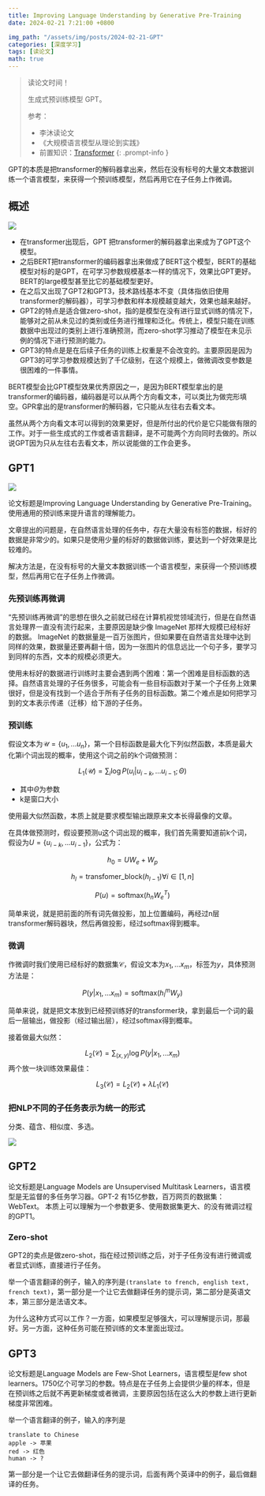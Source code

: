 ```yaml
---
title: Improving Language Understanding by Generative Pre-Training
date: 2024-02-21 7:21:00 +0800

img_path: "/assets/img/posts/2024-02-21-GPT"
categories: [深度学习]
tags: [读论文]
math: true
---
```


> 读论文时间！
>
> 生成式预训练模型 GPT。
>
> 参考：
>
> - 李沐读论文
> - 《大规模语言模型从理论到实践》
> - 前置知识：[Transformer](https://qmmms.github.io/posts/Attention-Is-All-You-Need/)
{: .prompt-info }

GPT的本质是把transformer的解码器拿出来，然后在没有标号的大量文本数据训练一个语言模型，来获得一个预训练模型，然后再用它在子任务上作微调。

## 概述

![](his.png)

- 在transformer出现后，GPT 把transformer的解码器拿出来成为了GPT这个模型。
- 之后BERT把transformer的编码器拿出来做成了BERT这个模型，BERT的基础模型对标的是GPT，在可学习参数规模基本一样的情况下，效果比GPT更好。BERT的large模型甚至比它的基础模型更好。
- 在之后又出现了GPT2和GPT3，技术路线基本不变（具体指依旧使用transformer的解码器），可学习参数和样本规模越变越大，效果也越来越好。
- GPT2的特点是适合做zero-shot，指的是模型在没有进行显式训练的情况下，能够对之前从未见过的类别或任务进行推理和泛化。传统上，模型只能在训练数据中出现过的类别上进行准确预测，而zero-shot学习推动了模型在未见示例的情况下进行预测的能力。
- GPT3的特点是是在后续子任务的训练上权重是不会改变的。主要原因是因为GPT3的可学习参数规模达到了千亿级别，在这个规模上，做微调改变参数是很困难的一件事情。

BERT模型会比GPT模型效果优秀原因之一，是因为BERT模型拿出的是transformer的编码器，编码器是可以从两个方向看文本，可以类比为做完形填空。GPR拿出的是transformer的解码器，它只能从左往右去看文本。

虽然从两个方向看文本可以得到的效果更好，但是所付出的代价是它只能做有限的工作。对于一些生成式的工作或者语言翻译，是不可能两个方向同时去做的。所以说GPT因为只从左往右去看文本，所以说能做的工作会更多。

## GPT1

![](t715.png)

论文标题是Improving Language Understanding by Generative Pre-Training。使用通用的预训练来提升语言的理解能力。

文章提出的问题是，在自然语言处理的任务中，存在大量没有标签的数据，标好的数据是非常少的。如果只是使用少量的标好的数据做训练，要达到一个好效果是比较难的。

解决方法是，在没有标号的大量文本数据训练一个语言模型，来获得一个预训练模型，然后再用它在子任务上作微调。

### 先预训练再微调

“先预训练再微调”的思想在很久之前就已经在计算机视觉领域流行，但是在自然语言处理界一直没有流行起来，主要原因是缺少像 ImageNet 那样大规模已经标好的数据。 ImageNet 的数据量是一百万张图片，但如果要在自然语言处理中达到同样的效果，数据量还要再翻十倍，因为一张图片的信息远比一个句子多，要学习到同样的东西，文本的规模必须更大。

使用未标好的数据进行训练时主要会遇到两个困难：第一个困难是目标函数的选择。自然语言处理的子任务很多，可能会有一些目标函数对于某一个子任务上效果很好，但是没有找到一个适合于所有子任务的目标函数。第二个难点是如何把学习到的文本表示传递（迁移）给下游的子任务。

### 预训练

假设文本为$\mathcal{U}=\{u_1, ... u_n\}$，第一个目标函数是最大化下列似然函数，本质是最大化第i个词出现的概率，使用这个词之前的k个词做预测：

$$
L_1(\mathcal{U})=\sum_i \log P(u_i|u_{i-k},...u_{i-1};\Theta)
$$

- 其中$\Theta$为参数
- k是窗口大小

使用最大似然函数，本质上就是要求模型输出跟原来文本长得最像的文章。

在具体做预测时，假设要预测u这个词出现的概率，我们首先需要知道前k个词，假设为$U=\{u_{i-k},...u_{i-1}\}$，公式为：

$$
h_0=UW_e+W_p
$$

$$
h_l=\text{transfomer_block}(h_{l-1}) \forall i \in [1,n]
$$

$$
P(u)=\text{softmax}(h_nW_e^T)
$$

简单来说，就是把前面的所有词先做投影，加上位置编码，再经过n层transformer解码器块，然后再做投影，经过softmax得到概率。

### 微调

作微调时我们使用已经标好的数据集$\mathcal{C}$，假设文本为$x_1,...x_m$，标签为$y$，具体预测方法是：

$$
P(y|x_1,...x_m)=\text{softmax}(h_l^mW_y)
$$

简单来说，就是把文本放到已经预训练好的transformer块，拿到最后一个词的最后一层输出，做投影（经过输出层），经过softmax得到概率。

接着做最大似然：

$$
L_2(\mathcal{C})=\sum_{(x,y)} \log P(y|x_1,...x_m)
$$
两个放一块训练效果最佳：

$$
L_3(\mathcal{C})=L_2(\mathcal{C})+\lambda L_1(\mathcal{C})
$$

### 把NLP不同的子任务表示为统一的形式

分类、蕴含、相似度、多选。

![](task.png)

## GPT2

论文标题是Language Models are Unsupervised Multitask Learners，语言模型是无监督的多任务学习器。GPT-2 有15亿参数，百万网页的数据集：WebText。 本质上可以理解为一个参数更多、使用数据集更大、的没有微调过程的GPT1。

### Zero-shot

GPT2的卖点是做zero-shot，指在经过预训练之后，对于子任务没有进行微调或者显式训练，直接进行子任务。

举一个语言翻译的例子，输入的序列是`(translate to french, english text, french text)`，第一部分是一个让它去做翻译任务的提示词，第二部分是英语文本，第三部分是法语文本。

为什么这种方式可以工作？一方面，如果模型足够强大，可以理解提示词，那最好。另一方面，这种任务可能在预训练的文本里面出现过。

## GPT3

论文标题是Language Models are Few-Shot Learners，语言模型是few shot learners。1750亿个可学习的参数。特点是在子任务上会提供少量的样本，但是在预训练之后就不再更新梯度或者微调，主要原因包括在这么大的参数上进行更新梯度非常困难。

举一个语言翻译的例子，输入的序列是

```
translate to Chinese
apple -> 苹果
red -> 红色
human -> ?
```

第一部分是一个让它去做翻译任务的提示词，后面有两个英译中的例子，最后做翻译的任务。